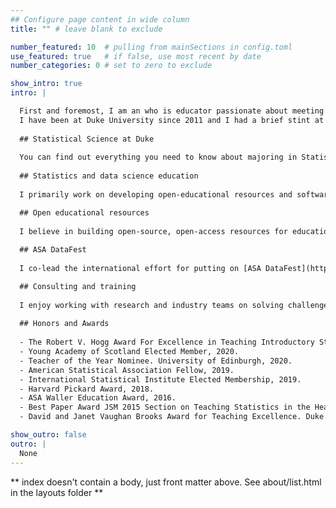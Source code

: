 ```yaml
---
## Configure page content in wide column
title: "" # leave blank to exclude

number_featured: 10  # pulling from mainSections in config.toml
use_featured: true   # if false, use most recent by date
number_categories: 0 # set to zero to exclude

show_intro: true
intro: |

  First and foremost, I am an who is educator passionate about meeting learners where they are and understanding how they learn so that I can build better resources, pedagogy, and tooling to support their learning. My main teaching and research interest is statistics and data science education, particularly using R. 
  I have been at Duke University since 2011 and I had a brief stint at the University of Edinburgh in 2019-2021. Prior to Duke, I received my PhD in Statistics at UCLA in 2011, under the advisement of [Jan de Leeuw](https://en.wikipedia.org/wiki/Jan_de_Leeuw), and my BS in Actuarial Science at NYU's Stern School of Business in 2004. In between undergraduate and graduate degrees, I worked as a consulting actuary for two years in New York.
  
  ## Statistical Science at Duke
  
  You can find out everything you need to know about majoring in Statistical Science at Duke [here](https://stat.duke.edu/undergraduate). If you would like to meet to discuss degree options in the department, you can book a time to meet with me [here](https://outlook.office365.com/owa/calendar/mc301@duke.edu/pbp/) or send an email to [stat-dus@duke.edu](mailto:stat-dus@duke.edu).
  
  ## Statistics and data science education
  
  I primarily work on developing open-educational resources and software for modern statistics and data science education as well as pedagogies for enhancing the student experience in data science and statistics courses. I also work on research projects that aim to assess the effectiveness of these approaches with respect to learning and retention. My computing language of choice is R, though I'm always interested in learning about how educators teaching different languages approach the same challenges. At any given point I have numerous projects active in this area. If you're a student wanting to work with me or a potential collaborator, I'd love to [hear from you](/contact/).

  ## Open educational resources
  
  I believe in building open-source, open-access resources for education. I have co-authored four open-source statistics textbooks as part of the OpenIntro project at the introductory college and advanced high school level. I am also the creator and maintainer of [Data Science in a Box](https://datasciencebox.org/) and I have been developing and teaching various massive open online courses, including the popular [Statistics with R](https://www.coursera.org/specializations/statistics) specialization on Coursera. Materials for all courses and workshop I've taught are also openly licensed. You can find them on my [teaching page](/teaching/).
  
  ## ASA DataFest
  
  I co-lead the international effort for putting on [ASA DataFest](https://ww2.amstat.org/education/datafest/), a two-day competition in which teams of undergraduate students work to reveal insights into a rich and complex data set, annually at over fifty institutions across the globe.

  ## Consulting and training
  
  I enjoy working with research and industry teams on solving challenges (particularly those related to R) and providing training. Previous talks and workshops I've delivered can be found here and here, respectively. If you're interested in setting up a consulting or a training session with me, send me an email [here](mailto:mc301@duke.edu).
  
  ## Honors and Awards
  
  - The Robert V. Hogg Award For Excellence in Teaching Introductory Statistics, 2021.  
  - Young Academy of Scotland Elected Member, 2020.  
  - Teacher of the Year Nominee. University of Edinburgh, 2020.  
  - American Statistical Association Fellow, 2019.  
  - International Statistical Institute Elected Membership, 2019.  
  - Harvard Pickard Award, 2018.  
  - ASA Waller Education Award, 2016.  
  - Best Paper Award JSM 2015 Section on Teaching Statistics in the Health Sciences.  
  - David and Janet Vaughan Brooks Award for Teaching Excellence. Duke University, 2014.  

show_outro: false
outro: |
  None
---
```


** index doesn't contain a body, just front matter above.
See about/list.html in the layouts folder **